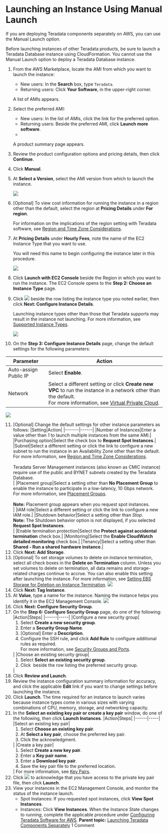 # Launching an Instance Using Manual Launch

If you are deploying Teradata components separately on AWS, you can use the Manual Launch option.

Before launching instances of other Teradata products, be sure to launch a Teradata Database instance using CloudFormation. You cannot use the Manual Launch option to deploy a Teradata Database instance.

1.  From the AWS Marketplace, locate the AMI from which you want to launch the instance:
    -   New users: In the **Search** box, type `Teradata`.
    -   Returning users: Click **Your Software**, in the upper-right corner.

    A list of AMIs appears.
    
2.  Select the preferred AMI:
    -   New users: In the list of AMIs, click the link for the preferred option.
    -   Returning users: Beside the preferred AMI, click **Launch more software**.
    -   
    A product summary page appears.
    
3.  Review the product configuration options and pricing details, then click **Continue**.

4.  Click **Manual**.

5.  At **Select a Version**, select the AMI version from which to launch the instance.

    ![](wkp1467245067353.gif)
    
6.  [Optional] To view cost information for running the instance in a region other than the default, select the region at **Pricing Details** under **For region**.

    For information on the implications of the region setting with Teradata software, see [Region and Time Zone Considerations](rza1468615796901.md).
    
7.  At **Pricing Details** under **Hourly Fees**, note the name of the EC2 Instance Type that you want to use.

    You will need this name to begin configuring the instance later in this procedure.
    
    ![](fto1467245067696.gif)
    
8.  Click **Launch with EC2 Console** beside the Region in which you want to run the instance.
    The EC2 Console opens to the **Step 2: Choose an Instance Type** page.
    
9.  Click ![](wiz1467245068616.gif) beside the row listing the instance type you noted earlier, then click **Next: Configure Instance Details**.

    Launching instance types other than those that Teradata supports may result in the instance not launching. For more information, see [Supported Instance Types](ihq1473174158197.md).
    
    ![](hdq1467245069334.gif)
10. On the **Step 3: Configure Instance Details** page, change the default settings for the following parameters:
    
  |Parameter|Action|
  |---------|------|
  |Auto-assign Public IP|Select <b>Enable</b>.|
  |Network|Select a different setting or click <b>Create new VPC</b> to run the instance in a network other than the default.<br/>For more information, see <a href="dmc1467240781066.md">Virtual Private Cloud</a>.<br/>|

  ![](mlz1467245070301.gif)

11. [Optional] Change the default settings for other instance parameters as follows:
|Setting|Action|
|-------|------|
|Number of Instances|Enter a value other than <i>1</i> to launch multiple instances from the same AMI.|
|Purchasing option|Select the check box to <b>Request Spot Instances</b>.|
|Subnet|Select a different setting or click the link to configure a new subnet to run the instance in an Availability Zone other than the default.<br/>For more information, see <a href="rza1468615796901.md">Region and Time Zone Considerations</a>.<br/><br/>Teradata Server Management instances (also known as CMIC instance) require use of the public and BYNET subnets created by the Teradata Database.<br/>|
|Placement group|Select a setting other than <b>No Placement Group</b> to enable the instance to participate in a low-latency, 10 Gbps network.<br/>For more information, see <a href="kif1472571515710.md">Placement Groups</a>.<br/><br/><b>Note:</b> Placement group appears when you request spot instances.<br/>|
|IAM role|Select a different setting or click the link to configure a new IAM role.|
|Shutdown behavior|Select a setting other than <i>Stop</i>.<br/><b>Note:</b> The Shutdown behavior option is not displayed, if you selected <b>Request Spot Instances</b>.<br/>|
|Enable termination protection|Select the <b>Protect against accidental termination</b> check box.|
|Monitoring|Select the <b>Enable CloudWatch detailed monitoring</b> check box.|
|Tenancy|Select a setting other than <b>Shared - Run a shared hardware instance</b>.|
12. Click **Next: Add Storage**.
13. [Optional] To set storage volumes to delete on instance termination, select all check boxes in the **Delete on Termination** column.
    Unless you set volumes to delete on termination, all data remains and storage-related charges continue to accrue. You can also enable this setting after launching the instance. For more information, see [Setting EBS Storage for Deletion on Instance Termination](fod1467240783219.md).
    ![](pnl1467245072220.gif)
14. Click **Next: Tag Instance**.
15. At **Value**, type a name for the instance.
    Naming the instance helps you identify it in the EC2 Management Console.
    ![](ics1467245073312.gif)
16. Click **Next: Configure Security Group**.
17. On the **Step 6: Configure Security Group** page, do one of the following:
|Action|Steps|
|------|-----|
|Configure a new security group|<ol><li>Select <b>Create a new security group</b>.</li><li>Enter a <b>Security Group Name</b>.</li><li>[Optional] Enter a <b>Description</b>.</li><li>Configure the SSH rule, and click <b>Add Rule</b> to configure additional rules as required.<br/>For more information, see <a href="xed1468615767199.md">Security Groups and Ports</a>.<br/></li></ol>|
|Choose an existing security group|<ol><li>Select <b>Select an existing security group</b>.</li><li>Click <img src="wiz1467245068616.gif" alt="" /> beside the row listing the preferred security group.</li></ol>|
18. Click **Review and Launch**.
19. Review the instance configuration summary information for accuracy, and click the applicable **Edit** link if you want to change settings before launching the instance.
20. Click **Launch**.
    The time required for an instance to launch varies because instance types come in various sizes with varying combinations of CPU, memory, storage, and networking capacity.
21. In the **Select an existing key pair or create a key pair** window, do one of the following, then click **Launch Instances**.
|Action|Steps|
|------|-----|
|Select an existing key pair|<ol><li>Select <b>Choose an existing key pair</b>.</li><li>At <b>Select a key pair</b>, choose the preferred key pair.</li><li>Click the acknowledgment.</li></ol>|
|Create a key pair|<ol><li>Select <b>Create a new key pair</b>.</li><li>Enter a <b>Key pair name</b>.</li><li>Enter a <b>Download key pair</b>.</li><li>Save the key pair file to the preferred location.</li></ol>|
For more information, see [Key Pairs](icn1468615736183.md).
22. Click ![](wiz1467245068616.gif) to acknowledge that you have access to the private key pair file, then click **Launch**.
23. View your instances in the EC2 Management Console, and monitor the status of the instance launch.
    -   Spot Instances: If you requested spot instances, click **View Spot Instances**.
    -   Instances: Click **View Instances**.
When the Instance State changes to *running*, complete the applicable procedure under [Configuring Teradata Software for AWS](ydh1467240783484.md).
**Parent topic:** 
[Launching Teradata Components Separately](esg1471630520247.md)
1 Comment